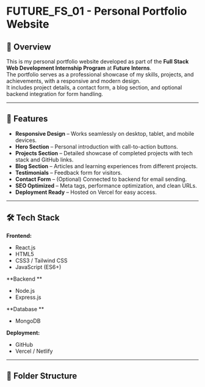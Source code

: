 # FUTURE_FS_01 - Personal Portfolio Website

## 📌 Overview
This is my personal portfolio website developed as part of the **Full Stack Web Development Internship Program** at **Future Interns**.  
The portfolio serves as a professional showcase of my skills, projects, and achievements, with a responsive and modern design.  
It includes project details, a contact form, a blog section, and optional backend integration for form handling.

---

## 🎯 Features
- **Responsive Design** – Works seamlessly on desktop, tablet, and mobile devices.
- **Hero Section** – Personal introduction with call-to-action buttons.
- **Projects Section** – Detailed showcase of completed projects with tech stack and GitHub links.
- **Blog Section** – Articles and learning experiences from different projects.
- **Testimonials** – Feedback form for visitors.
- **Contact Form** – (Optional) Connected to backend for email sending.
- **SEO Optimized** – Meta tags, performance optimization, and clean URLs.
- **Deployment Ready** – Hosted on Vercel for easy access.

---

## 🛠️ Tech Stack

**Frontend:**  
- React.js  
- HTML5  
- CSS3 / Tailwind CSS  
- JavaScript (ES6+)  

**Backend **  
- Node.js  
- Express.js  

**Database **  
- MongoDB  

**Deployment:**  
- GitHub  
- Vercel / Netlify  

---

## 📂 Folder Structure
